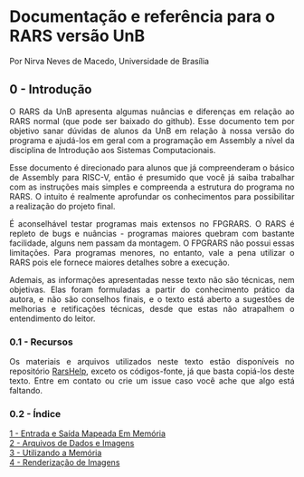 # Documentação e referência para o RARS versão UnB
Por Nirva Neves de Macedo, Universidade de Brasília
## **0 - Introdução**
<div style="text-align: justify">
O RARS da UnB apresenta algumas nuâncias e diferenças em relação ao RARS normal (que pode ser baixado do github). Esse documento tem por objetivo sanar dúvidas de alunos da UnB em relação à nossa versão do programa e ajudá-los em geral com a programação em Assembly a nível da disciplina de Introdução aos Sistemas Computacionais.

Esse documento é direcionado para alunos que já compreenderam o básico de Assembly para RISC-V, então é presumido que você já saiba trabalhar com as instruções mais simples e compreenda a estrutura do programa no RARS. O intuito é realmente aprofundar os conhecimentos para possibilitar a realização do projeto final.

É aconselhável testar programas mais extensos no FPGRARS. O RARS é repleto de bugs e nuâncias - programas maiores quebram com bastante facilidade, alguns nem passam da montagem. O FPGRARS não possui essas limitações. Para programas menores, no entanto, vale a pena utilizar o RARS pois ele fornece maiores detalhes sobre a execução.

Ademais, as informações apresentadas nesse texto não são técnicas, nem objetivas. Elas foram formuladas a partir do conhecimento prático da autora, e não são conselhos finais, e o texto está aberto a sugestões de melhorias e retificações técnicas, desde que estas não atrapalhem o entendimento do leitor.

### **0.1 - Recursos**

Os materiais e arquivos utilizados neste texto estão disponíveis no repositório <a href="https://github.com/NirvaCx/RarsHelp">RarsHelp</a>, exceto os códigos-fonte, já que basta copiá-los deste texto. Entre em contato ou crie um issue caso você ache que algo está faltando.

### **0.2 - Índice**

<a href="./Chapters/1 - MMIO.html">1 - Entrada e Saída Mapeada Em Memória</a><br>
<a href="./Chapters/2 - Data.html">2 - Arquivos de Dados e Imagens</a><br>
<a href="./Chapters/3 - Memory.html">3 - Utilizando a Memória</a><br>
<a href="./Chapters/4 - Render.html">4 - Renderização de Imagens</a><br>

</div>